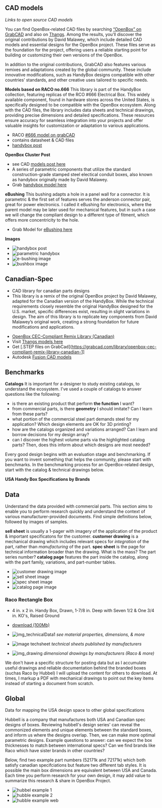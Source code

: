 ## CAD models
_Links to open source CAD models_

You can find OpenBox-related CAD files by searching [“OpenBox” on GrabCAD](https://grabcad.com/library?page=1&time=all_time&sort=recent&query=openbox) and also on [Thangs](https://thangs.com/designer/bmeunier/collection/OpenBox-97771). Among the results, you’ll discover the original contributions by David Malawey, which include detailed CAD models and essential designs for the OpenBox project. These files serve as the foundation for the project, offering users a reliable starting point for building or customizing their own versions of the OpenBox.

In addition to the original contributions, GrabCAD also features various remixes and adaptations created by the global community. These include innovative modifications, such as HandyBox designs compatible with other countries’ standards, and other creative uses tailored to specific needs.

**Models based on RACO no.666**
This library is part of the HandyBox collection, featuring replicas of the RCO #666 Electrical Box. This widely available component, found in hardware stores across the United States, is specifically designed to be compatible with the OpenBox ecosystem. Along with the CAD files, the library includes data sheets and technical drawings, providing precise dimensions and detailed specifications. These resources ensure accuracy for seamless integration into your projects and offer valuable insights for customization or adaptation to various applications.

* RACO [#666 model on grabCAD](https://grabcad.com/library/handybox-1)
* contains datasheet & CAD files
* [handybox post](https://grabcad.com/library/handybox-1)

**OpenBox Cluster Post**
* see CAD [models post here](https://grabcad.com/library/openbox-1)
* A series of parametric components that utilize the standard construction-grade stamped steel electical conduit boxes, also known as handybox originally made by David Malawey.
* Grab [handybox model here](https://grabcad.com/library/openbox-1)

**eBushing**
This bushing adapts a hole in a panel wall for a connector. It is parametric & the first set of features serves the anderson connector pair, great for power electronics. I called it eBushing for electronics, where the parent model may be later used for mechanical features, but in such a case we will change the compliant design to a different type of fitment, which offers more concentricity to the hole.
* Grab Model for [eBushing here](https://grabcad.com/library/ebushing-1)


**Images**
* ![handybox post](https://d2t1xqejof9utc.cloudfront.net/screenshots/pics/a46f3478afa8e76797f49ec3a135e0dd/original.JPG)
* ![parametric handybox](https://d2t1xqejof9utc.cloudfront.net/screenshots/pics/79c76fa90644d5b22c677a3463185733/original.gif)
* ![e-bushing image](https://d2t1xqejof9utc.cloudfront.net/screenshots/pics/5aab78e765e1a6012063fd9f4018f736/original.JPG)
* ![bushbox image](https://d2t1xqejof9utc.cloudfront.net/screenshots/pics/d779b35443f56f6e4be44e8e243d6cd6/original.JPG)


## Canadian-Spec
* CAD library for canadian parts designs 
* This library is a remix of the original OpenBox project by David Malawey, adapted for the Canadian version of the HandyBox. While the technical requirements closely resemble the original HandyBox designed for the U.S. market, specific differences exist, resulting in slight variations in design. The aim of this library is to replicate key components from David Malawey’s original work, creating a strong foundation for future modifications and applications.

- [OpenBox CEC-Compliant Remix Library (Canadian)](https://grabcad.com/library/openbox-cec-compliant-remix-library-canadian-1)
- Visit [Thangs models here](https://thangs.com/designer/bmeunier/3d-model/OpenBox%20Foundational%20Models-1234009?part=76b5cdc7-514b-4006-83d3-2d162967f113)
- Get [.STEP files on GrabCad](https://grabcad.com/library/openbox-cec-compliant-remix-library-canadian-1]
- Autodesk [Fusion CAD models](https://github.com/dmalawey/openBox/blob/d60093aeba41cf989fe9893492d6be2d1079c27c/data/OpenBox%20Canada-Compliant%20Remix%20Library.f3z)


## Benchmarks
**Catalogs**
It is important for a designer to study existing catalogs, to understand the ecosystem. I've used a couple of catalogs to answer questions like the following:
* is there an existing product that perform **the function** I want?
* from commercial parts, is there **geometry** I should imitate? Can I learn from these parts?
* what portion of the commercial steel part demands steel for my application?  Which design elements are OK for 3D printing? 
* how are the catalogs organized and variations arranged?  Can I learn and borrow decisions for my design array?
* can I discover the highest volume parts via the highlighted catalog parts?  Then, does this inform about which designs are most needed?

Every good design begins with an evaluation stage and benchmarking. If you want to invent something that helps the community, please start with benchmarks.  In the benchmarking process for an OpenBox-related design, start with the catalog & technical drawings below.

**USA Handy Box Specifications by Brands**

## Data
Understand the data provided with commercial parts. This section aims to enable you to perform research quickly and understand the context of various manufacturer-provided documents.  Find simple definitions below, followed by images of samples.

**sell sheet** is usually a 1-pager with imagery of the application of the product & important specificatons for the customer.
**customer drawing** is a mechanical drawing which includes relevant specs for _integration_ of the part, rather than _manufacturing_ of the part.
**spec sheet** is the page for technical information broader than the drawing.  What is the mass? The part series number?
**catalog page** features the part inside the catalog, along with the part family, variations, and part-number tables.

- ![customer drawing image](img/data_customerDrawing.jpg)
- ![sell sheet image](img/data_sellSheet.jpg)
- ![spec sheet image](img/data_specSheet.jpg)
- ![catalog page image](img/data_catalogPage.jpg)

### Raco Rectangle Box

- 4 in. x 2 in. Handy Box, Drawn, 1-7/8 in. Deep with Seven 1/2 & One 3/4 in. KO's, Raised Ground
- [download (100Mb)](https://lobfile.com/file/TMfW62ny.pdf)


- ![img_technicalData1](https://github.com/user-attachments/assets/8c5ebed6-eeb9-4228-b587-385ee21200a7) _see material properties, dimensions, & more_
- ![image techsheet](img/img_racoData1.jpg 'class=image-25') _technical sheets published by manufacturers_
- ![img_drawing](https://github.com/user-attachments/assets/256211c1-f47f-49f2-863e-14f5fdbfc8e6) _dimensional drawings by manufacturers (Raco & more)_

We don't have a specific structure for posting data but as I accumulate useful drawings and reliable documentation behind the branded boxes (suchas Raco by Hubbel) I will upload the content for others to download.  At times, I markup a PDF with mechanical drawings to point out the key items instead of starting a document from scratch.


## Global
Data for mapping the USA design space to other global specifications

Hubbell is a company that manufactures both USA and Canadian spec designs of boxes.  Reviewing hubbell's design series' can reveal the commonized elements and unique elements between the standard boxes, and inform us where the designs overlap.  Then, we can make more optimal parametric designs. Example questions to answer: can we expect the box thicknesses to match between international specs?  Can we find brands like Raco which have sister brands in other countries?

Below, find two example part numbers (52171k and 72171k) which both satisfy canadian specifciations but feature two different tab styles.  It is possible the main box dimensions are equivalent between USA and Canada.  Each time you perform research for your own design, it may add value to summarize this research & share in OpenBox Project.
- ![hubbel example 1](img/canada_box1.jpg)
- ![hubble example 2](img/canada_box2.jpg)
- ![hubble example web](img/canada_hubbell.jpg)
